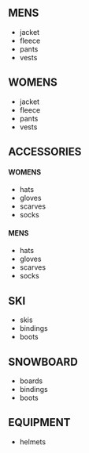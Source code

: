 ## MENS
* jacket
* fleece
* pants
* vests

## WOMENS
* jacket
* fleece
* pants
* vests

## ACCESSORIES

#### WOMENS
* hats
* gloves
* scarves
* socks

#### MENS
* hats
* gloves
* scarves
* socks

## SKI
* skis
* bindings
* boots

## SNOWBOARD
* boards
* bindings
* boots

## EQUIPMENT
* helmets
